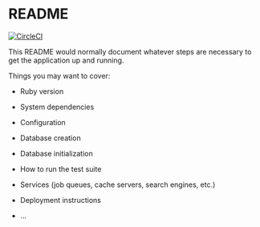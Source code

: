 # README

[![CircleCI](https://circleci.com/gh/Mozl/playing-with-ror.svg?style=svg)](https://circleci.com/gh/Mozl/playing-with-ror)

This README would normally document whatever steps are necessary to get the
application up and running.

Things you may want to cover:

* Ruby version

* System dependencies

* Configuration

* Database creation

* Database initialization

* How to run the test suite

* Services (job queues, cache servers, search engines, etc.)

* Deployment instructions

* ...

